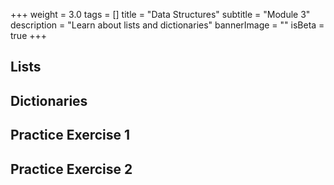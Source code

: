 +++
weight = 3.0
tags = []
title = "Data Structures"
subtitle = "Module 3"
description = "Learn about lists and dictionaries"
bannerImage = ""
isBeta = true
+++

## Lists

## Dictionaries

## Practice Exercise 1

## Practice Exercise 2



